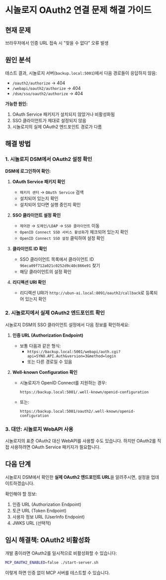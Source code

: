 # 시놀로지 OAuth2 연결 문제 해결 가이드

## 현재 문제

브라우저에서 인증 URL 접속 시 "찾을 수 없다" 오류 발생

## 원인 분석

테스트 결과, 시놀로지 서버(`backup.local:5001`)에서 다음 경로들이 응답하지 않음:
- `/oauth2/authorize` → 404
- `/webapi/oauth2/authorize` → 404
- `/dsm/sso/oauth2/authorize` → 404

**가능한 원인:**
1. OAuth Service 패키지가 설치되지 않았거나 비활성화됨
2. SSO 클라이언트가 제대로 설정되지 않음
3. 시놀로지의 실제 OAuth2 엔드포인트 경로가 다름

## 해결 방법

### 1. 시놀로지 DSM에서 OAuth2 설정 확인

**DSM에 로그인하여 확인:**

1. **OAuth Service 패키지 확인**
   - `패키지 센터` → `OAuth Service` 검색
   - 설치되어 있는지 확인
   - 설치되어 있다면 실행 중인지 확인

2. **SSO 클라이언트 설정 확인**
   - `제어판` → `도메인/LDAP` → `SSO 클라이언트` 이동
   - `OpenID Connect SSO 서비스 활성화`가 체크되어 있는지 확인
   - `OpenID Connect SSO 설정` 클릭하여 설정 확인

3. **클라이언트 ID 확인**
   - SSO 클라이언트 목록에서 클라이언트 ID `96eca09f712a021c0252d9c40c866e91` 찾기
   - 해당 클라이언트의 설정 확인

4. **리디렉션 URI 확인**
   - 리디렉션 URI가 `http://ubun-ai.local:8091/oauth2/callback`로 등록되어 있는지 확인

### 2. 시놀로지에서 실제 OAuth2 엔드포인트 확인

시놀로지 DSM의 SSO 클라이언트 설정에서 다음 정보를 확인하세요:

1. **인증 URL (Authorization Endpoint)**
   - 보통 다음과 같은 형식:
     - `https://backup.local:5001/webapi/auth.cgi?api=SYNO.API.Auth&version=3&method=login`
     - 또는 다른 경로일 수 있음

2. **Well-known Configuration 확인**
   - 시놀로지가 OpenID Connect를 지원하는 경우:
     ```
     https://backup.local:5001/.well-known/openid-configuration
     ```
   - 또는:
     ```
     https://backup.local:5001/oauth2/.well-known/openid-configuration
     ```

### 3. 대안: 시놀로지 WebAPI 사용

시놀로지의 표준 OAuth2 대신 WebAPI를 사용할 수도 있습니다. 하지만 OAuth2를 직접 사용하려면 OAuth Service 패키지가 필요합니다.

## 다음 단계

시놀로지 DSM에서 확인한 **실제 OAuth2 엔드포인트 URL**을 알려주시면, 설정을 업데이트하겠습니다.

확인해야 할 정보:
1. 인증 URL (Authorization Endpoint)
2. 토큰 URL (Token Endpoint)  
3. 사용자 정보 URL (UserInfo Endpoint)
4. JWKS URL (선택적)

## 임시 해결책: OAuth2 비활성화

개발 중이라면 OAuth2를 일시적으로 비활성화할 수 있습니다:

```bash
MCP_OAUTH2_ENABLED=false ./start-server.sh
```

이렇게 하면 인증 없이 MCP 서버를 테스트할 수 있습니다.

